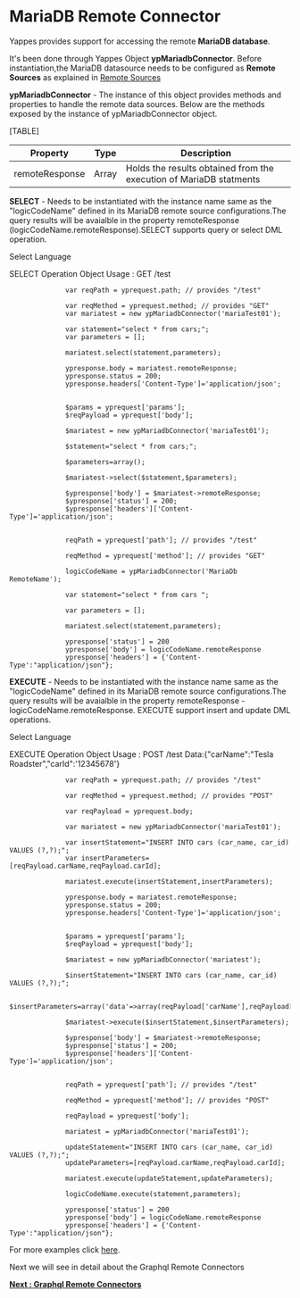 MariaDB Remote Connector
========================

Yappes provides support for accessing the remote **MariaDB database**.

It's
been done through Yappes Object **ypMariadbConnector**. Before
instantiation,the MariaDB datasource needs to be configured as **Remote
Sources** as explained in [Remote Sources](jso_remote_connect.md)

**ypMariadbConnector** - The instance of this object provides methods and
properties to handle the remote data sources. Below are the methods
exposed by the instance of ypMariadbConnector object.

[TABLE]

| Property       | Type  | Description                                                        |
|----------------|-------|--------------------------------------------------------------------|
| remoteResponse | Array | Holds the results obtained from the execution of MariaDB statments |

**SELECT** - Needs to be instantiated with the instance name same as the
"logicCodeName" defined in its MariaDB remote source configurations.The
query results will be avaialble in the property remoteResponse
(logicCodeName.remoteResponse).SELECT supports query or select DML
operation.

Select Language

SELECT Operation Object Usage : GET /test

              
                  var reqPath = yprequest.path; // provides "/test"

                  var reqMethod = yprequest.method; // provides "GET"
                  var mariatest = new ypMariadbConnector('mariaTest01');

                  var statement="select * from cars;";
                  var parameters = [];

                  mariatest.select(statement,parameters);

                  ypresponse.body = mariatest.remoteResponse;
                  ypresponse.status = 200; 
                  ypresponse.headers['Content-Type']='application/json';
              
              
                  $params = yprequest['params'];
                  $reqPayload = yprequest['body'];
                  
                  $mariatest = new ypMariadbConnector('mariaTest01');

                  $statement="select * from cars;";
                  
                  $parameters=array();
                  
                  $mariatest->select($statement,$parameters);
                  
                  $ypresponse['body'] = $mariatest->remoteResponse; 
                  $ypresponse['status'] = 200; 
                  $ypresponse['headers']['Content-Type']='application/json';              
              
              
                  reqPath = yprequest['path']; // provides "/test"
                  
                  reqMethod = yprequest['method']; // provides "GET"
                  
                  logicCodeName = ypMariadbConnector('MariaDb RemoteName');
                  
                  var statement="select * from cars ";
                  
                  var parameters = [];
                  
                  mariatest.select(statement,parameters);
                  
                  ypresponse['status'] = 200
                  ypresponse['body'] = logicCodeName.remoteResponse
                  ypresponse['headers'] = {'Content-Type':"application/json"};
                       
            

**EXECUTE** - Needs to be instantiated with the instance name same as the
"logicCodeName" defined in its MariaDB remote source configurations.The
query results will be avaialble in the property remoteResponse -
logicCodeName.remoteResponse. EXECUTE support insert and update DML
operations.

Select Language

EXECUTE Operation Object Usage : POST /test Data:{"carName":"Tesla
Roadster","carId":'12345678'}

              
                  var reqPath = yprequest.path; // provides "/test"

                  var reqMethod = yprequest.method; // provides "POST"

                  var reqPayload = yprequest.body;

                  var mariatest = new ypMariadbConnector('mariaTest01');

                  var insertStatement="INSERT INTO cars (car_name, car_id) VALUES (?,?);";
                  var insertParameters=[reqPayload.carName,reqPayload.carId];
                  
                  mariatest.execute(insertStatement,insertParameters);

                  ypresponse.body = mariatest.remoteResponse;
                  ypresponse.status = 200; 
                  ypresponse.headers['Content-Type']='application/json';
              
              
                  $params = yprequest['params'];
                  $reqPayload = yprequest['body'];

                  $mariatest = new ypMariadbConnector('mariatest');

                  $insertStatement="INSERT INTO cars (car_name, car_id) VALUES (?,?);";

                  $insertParameters=array('data'=>array(reqPayload['carName'],reqPayload['carId']),'bind'=>'ss');

                  $mariatest->execute($insertStatement,$insertParameters);
                  
                  $ypresponse['body'] = $mariatest->remoteResponse; 
                  $ypresponse['status'] = 200; 
                  $ypresponse['headers']['Content-Type']='application/json';              
              
             
                  reqPath = yprequest['path']; // provides "/test"
                  
                  reqMethod = yprequest['method']; // provides "POST"
                  
                  reqPayload = yprequest['body'];
                  
                  mariatest = ypMariadbConnector('mariaTest01');
                  
                  updateStatement="INSERT INTO cars (car_name, car_id) VALUES (?,?);";
                  updateParameters=[reqPayload.carName,reqPayload.carId];
                  
                  mariatest.execute(updateStatement,updateParameters);
                  
                  logicCodeName.execute(statement,parameters);
                  
                  ypresponse['status'] = 200
                  ypresponse['body'] = logicCodeName.remoteResponse
                  ypresponse['headers'] = {'Content-Type':"application/json"};
                         
            

For more examples click
[here](https://github.com/yappes-technologies/logic-examples).

Next we will see in detail about the Graphql Remote Connectors 

[**Next  :
Graphql Remote Connectors**](jso_graphql_connect.md)